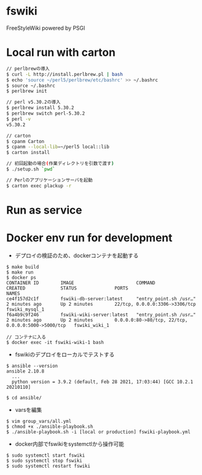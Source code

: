 fswiki
======

FreeStyleWiki powered by PSGI


Local run with carton
======================

```sh
// perlbrewの導入
$ curl -L http://install.perlbrew.pl | bash
$ echo 'source ~/perl5/perlbrew/etc/bashrc' >> ~/.bashrc
$ source ~/.bashrc
$ perlbrew init

// perl v5.30.2の導入
$ perlbrew install 5.30.2
$ perlbrew switch perl-5.30.2
$ perl -v
v5.30.2

// carton
$ cpanm Carton
$ cpanm --local-lib=~/perl5 local::lib
$ carton install

// 初回起動の場合(作業ディレクトリを引数で渡す)
$ ./setup.sh `pwd`

// Perlのアプリケーションサーバを起動
$ carton exec plackup -r
```

Run as service
==============


Docker env run for development
==============================

- デプロイの検証のため、dockerコンテナを起動する
```shell
$ make build
$ make run
$ docker ps
CONTAINER ID        IMAGE                       COMMAND                  CREATED             STATUS              PORTS                                                NAMES
ce4f157d2c1f        fswiki-db-server:latest     "entry_point.sh /usr…"   2 minutes ago       Up 2 minutes        22/tcp, 0.0.0.0:3306->3306/tcp                       fswiki_mysql_1
f6a4b9c9f246        fswiki-wiki-server:latest   "entry_point.sh /usr…"   2 minutes ago       Up 2 minutes        0.0.0.0:80->80/tcp, 22/tcp, 0.0.0.0:5000->5000/tcp   fswiki_wiki_1

// コンテナに入る
$ docker exec -it fswiki-wiki-1 bash
```

- fswikiのデプロイをローカルでテストする

```shell
$ ansible --version
ansible 2.10.8
  ...
  python version = 3.9.2 (default, Feb 28 2021, 17:03:44) [GCC 10.2.1 20210110]

$ cd ansible/
```

- varsを編集

```shell
$ vim group_vars/all.yml
$ chmod +x ./ansible-playbook.sh
$ ./ansible-playbook.sh -i [local or production] fswiki-playbook.yml
```

- docker内部でfswikiをsystemctlから操作可能

```shell
$ sudo systemctl start fswiki
$ sudo systemctl stop fswiki
$ sudo systemctl restart fswiki
```
